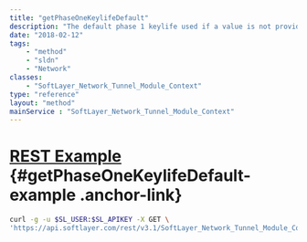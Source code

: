 ```yaml
---
title: "getPhaseOneKeylifeDefault"
description: "The default phase 1 keylife used if a value is not provided.  The default value is set to 3600. "
date: "2018-02-12"
tags:
    - "method"
    - "sldn"
    - "Network"
classes:
    - "SoftLayer_Network_Tunnel_Module_Context"
type: "reference"
layout: "method"
mainService : "SoftLayer_Network_Tunnel_Module_Context"
---
```


# [REST Example](#getPhaseOneKeylifeDefault-example) <a href="/article/rest/"><i class="fas fa-question"></i></a> {#getPhaseOneKeylifeDefault-example .anchor-link} 
```bash
curl -g -u $SL_USER:$SL_APIKEY -X GET \
'https://api.softlayer.com/rest/v3.1/SoftLayer_Network_Tunnel_Module_Context/getPhaseOneKeylifeDefault'
```
